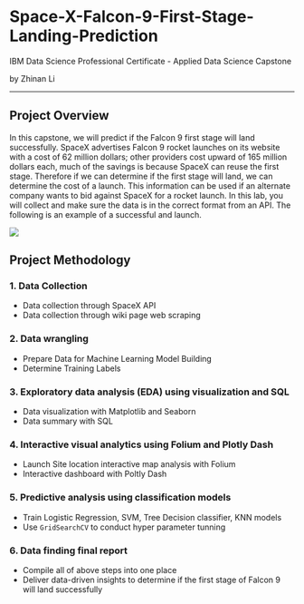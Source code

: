 # Space-X-Falcon-9-First-Stage-Landing-Prediction
IBM Data Science Professional Certificate - Applied Data Science Capstone  

by Zhinan Li
*******************************
## Project Overview
In this capstone, we will predict if the Falcon 9 first stage will land successfully. 
SpaceX advertises Falcon 9 rocket launches on its website with a cost of 62 million dollars; 
other providers cost upward of 165 million dollars each, much of the savings is because SpaceX can reuse the first stage. 
Therefore if we can determine if the first stage will land, we can determine the cost of a launch. 
This information can be used if an alternate company wants to bid against SpaceX for a rocket launch. 
In this lab, you will collect and make sure the data is in the correct format from an API. 
The following is an example of a successful and launch.  
  
![](https://cf-courses-data.s3.us.cloud-object-storage.appdomain.cloud/IBMDeveloperSkillsNetwork-DS0701EN-SkillsNetwork/lab_v2/images/landing_1.gif)

## Project Methodology

### 1. Data Collection
- Data collection through SpaceX API
- Data collection through wiki page web scraping
### 2. Data wrangling
- Prepare Data for Machine Learning Model Building
- Determine Training Labels
### 3. Exploratory data analysis (EDA) using visualization and SQL
- Data visualization with Matplotlib and Seaborn
- Data summary with SQL
### 4. Interactive visual analytics using Folium and Plotly Dash
- Launch Site location interactive map analysis with Folium
- Interactive dashboard with Poltly Dash
### 5. Predictive analysis using classification models
- Train Logistic Regression, SVM, Tree Decision classifier, KNN models
- Use `GridSearchCV` to conduct hyper parameter tunning
### 6. Data finding final report
- Compile all of above steps into one place 
- Deliver data-driven insights to determine if the first stage of Falcon 9 will land successfully
